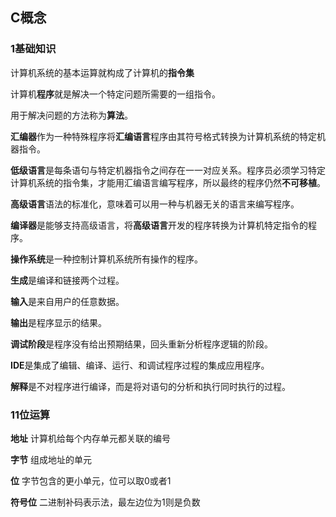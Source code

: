 ## C概念


### 1基础知识
计算机系统的基本运算就构成了计算机的**指令集**

计算机**程序**就是解决一个特定问题所需要的一组指令。

用于解决问题的方法称为**算法**。

**汇编器**作为一种特殊程序将**汇编语言**程序由其符号格式转换为计算机系统的特定机器指令。

**低级语言**是每条语句与特定机器指令之间存在一一对应关系。程序员必须学习特定计算机系统的指令集，才能用汇编语言编写程序，所以最终的程序仍然**不可移植**。

**高级语言**语法的标准化，意味着可以用一种与机器无关的语言来编写程序。

**编译器**是能够支持高级语言，将**高级语言**开发的程序转换为计算机特定指令的程序。

**操作系统**是一种控制计算机系统所有操作的程序。

**生成**是编译和链接两个过程。

**输入**是来自用户的任意数据。

**输出**是程序显示的结果。

**调试阶段**是程序没有给出预期结果，回头重新分析程序逻辑的阶段。


**IDE**是集成了编辑、编译、运行、和调试程序过程的集成应用程序。


**解释**是不对程序进行编译，而是将对语句的分析和执行同时执行的过程。



### 11位运算
**地址** 计算机给每个内存单元都关联的编号

**字节** 组成地址的单元

**位** 字节包含的更小单元，位可以取0或者1

**符号位** 二进制补码表示法，最左边位为1则是负数

